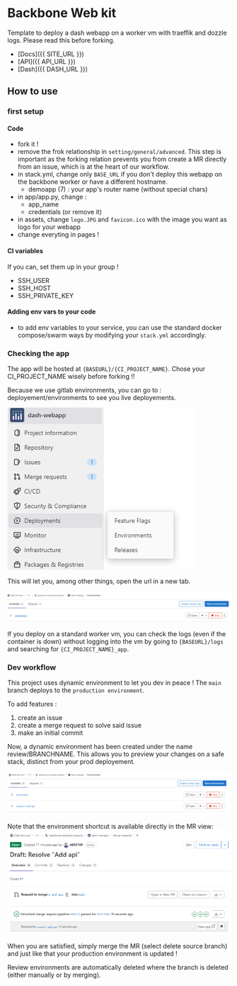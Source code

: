 
# Backbone Web kit

Template to deploy a dash webapp on a worker vm with traeffik and dozzle logs.
Please read this before forking.

- [Docs]({{ SITE_URL }})
- [API]({{ API_URL }})
- [Dash]({{ DASH_URL }})

## How to use

### first setup

#### Code

- fork it !
- remove the frok relationship in `setting/general/advanced`. This step is important as the forking relation prevents you from create a MR directly from an issue, which is at the heart of our workflow.
- in stack.yml, change only `BASE_URL` if you don't deploy this webapp on the backbone worker or have a different hostname.
  - demoapp (7) : your app's router name (without  special chars)
- in app/app.py, change :
  - app_name
  - credentials (or remove it)
- in assets, change `logo.JPG` and `favicon.ico` with the image you want as logo for your webapp
- change everyting in pages !

#### CI variables

If you can, set them up in your group !
- SSH_USER
- SSH_HOST
- SSH_PRIVATE_KEY

#### Adding env vars to your code
- to add env variables to your service, you can use the standard docker compose/swarm ways by modifying your `stack.yml` accordingly.

### Checking the app

The app will be hosted at `{BASEURL}/{CI_PROJECT_NAME}`. Chose your CI_PROJECT_NAME wisely before forking !!

Because we use gitlab environments, you can go to : deployement/environments to see you live deployements.

![image.png](index/image.png)

This will let you, among other things,  open the url in a new tab.

![image-1.png](index/image-1.png)

If you deploy  on  a standard worker  vm, you can check the  logs (even if the container is down) without  logging into the vm by going  to `{BASEURL}/logs` and searching for `{CI_PROJECT_NAME}_app`.

### Dev workflow

This project uses dynamic environment to let you dev in peace !
The `main` branch deploys to the `production environment`.

To add features : 
1. create an issue
2. create a merge request to solve said issue
3. make an initial commit

Now, a dynamic environment has been created under the name review/BRANCHNAME.
This allows you to preview your changes on a safe stack, distinct from your prod deployement.

![image.png](index/image-2.png)

Note that the environment shortcut is available directly in the MR view:
![image.png](index/image-3.png)

When you are satisfied, simply merge the MR (select delete source branch) and just like that your production environment is updated !

Review environments are automatically deleted where the branch is deleted (either manually or by merging).

